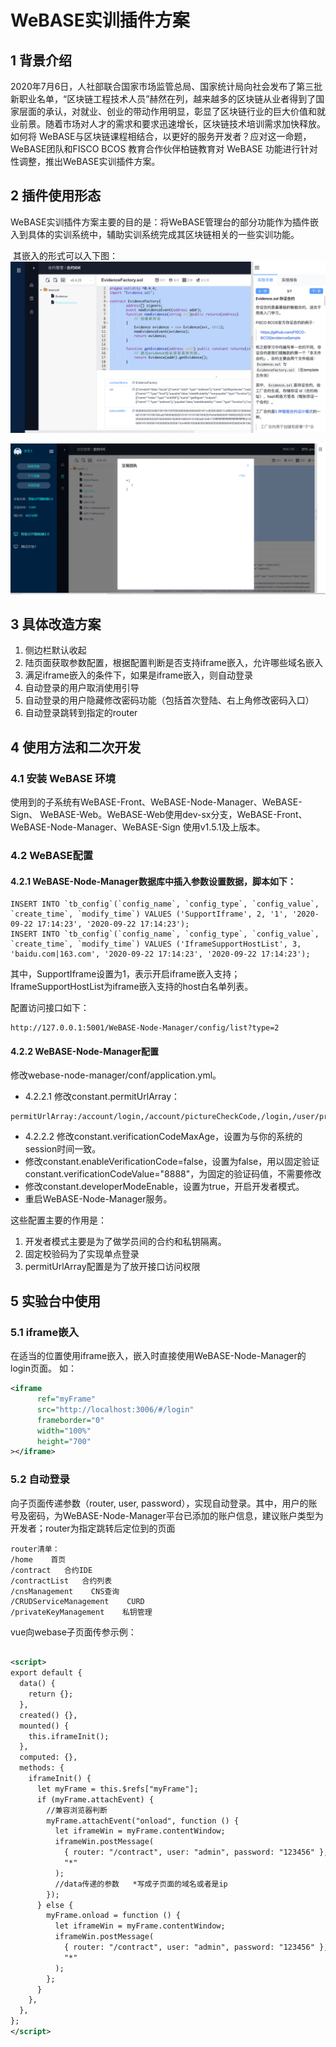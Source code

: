 # WeBASE实训插件方案

## 1 背景介绍

2020年7月6日，人社部联合国家市场监管总局、国家统计局向社会发布了第三批新职业名单，“区块链工程技术人员”赫然在列，越来越多的区块链从业者得到了国家层面的承认，对就业、创业的带动作用明显，彰显了区块链行业的巨大价值和就业前景。随着市场对人才的需求和要求迅速增长，区块链技术培训需求加快释放。如何将 WeBASE与区块链课程相结合，以更好的服务开发者？应对这一命题，WeBASE团队和FISCO BCOS 教育合作伙伴柏链教育对 WeBASE 功能进行针对性调整，推出WeBASE实训插件方案。

## 2 插件使用形态

WeBASE实训插件方案主要的目的是：将WeBASE管理台的部分功能作为插件嵌入到具体的实训系统中，辅助实训系统完成其区块链相关的一些实训功能。

​                 其嵌入的形式可以入下图：![](../../images/WeBASE-Training-Plugin-Plan/iframe2.png)

![](../../images/WeBASE-Training-Plugin-Plan/iframe1.png)

## 3 具体改造方案

1. 侧边栏默认收起
2. 陆页面获取参数配置，根据配置判断是否支持iframe嵌入，允许哪些域名嵌入
3. 满足iframe嵌入的条件下，如果是iframe嵌入，则自动登录
4. 自动登录的用户取消使用引导
5. 自动登录的用户隐藏修改密码功能（包括首次登陆、右上角修改密码入口）
6. 自动登录跳转到指定的router

## 4 使用方法和二次开发

### 4.1 安装 WeBASE 环境

使用到的子系统有WeBASE-Front、WeBASE-Node-Manager、WeBASE-Sign、 WeBASE-Web。WeBASE-Web使用dev-sx分支，WeBASE-Front、WeBASE-Node-Manager、WeBASE-Sign 使用v1.5.1及上版本。

###  4.2 WeBASE配置

#### 4.2.1 WeBASE-Node-Manager数据库中插入参数设置数据，脚本如下：

```plain
INSERT INTO `tb_config`(`config_name`, `config_type`, `config_value`, `create_time`, `modify_time`) VALUES ('SupportIframe', 2, '1', '2020-09-22 17:14:23', '2020-09-22 17:14:23');
INSERT INTO `tb_config`(`config_name`, `config_type`, `config_value`, `create_time`, `modify_time`) VALUES ('IframeSupportHostList', 3, 'baidu.com|163.com', '2020-09-22 17:14:23', '2020-09-22 17:14:23'); 
```

其中，SupportIframe设置为1，表示开启iframe嵌入支持；IframeSupportHostList为iframe嵌入支持的host白名单列表。

配置访问接口如下：

```
http://127.0.0.1:5001/WeBASE-Node-Manager/config/list?type=2
```



#### 4.2.2 WeBASE-Node-Manager配置

修改webase-node-manager/conf/application.yml。

- 4.2.2.1 修改constant.permitUrlArray：


```plain
permitUrlArray:/account/login,/account/pictureCheckCode,/login,/user/privateKey/**,/config/encrypt,/config/version,/front/refresh,/api/*,/config/list
```

- 4.2.2.2 修改constant.verificationCodeMaxAge，设置为与你的系统的session时间一致。
- 修改constant.enableVerificationCode=false，设置为false，用以固定验证constant.verificationCodeValue="8888"，为固定的验证码值，不需要修改
- 修改constant.developerModeEnable，设置为true，开启开发者模式。
- 重启WeBASE-Node-Manager服务。

这些配置主要的作用是：

1. 开发者模式主要是为了做学员间的合约和私钥隔离。
2. 固定校验码为了实现单点登录
3. permitUrlArray配置是为了放开接口访问权限

## 5 实验台中使用

### 5.1  iframe嵌入

在适当的位置使用iframe嵌入，嵌入时直接使用WeBASE-Node-Manager的login页面。
如：

```xml
<iframe
      ref="myFrame"
      src="http://localhost:3006/#/login"
      frameborder="0"
      width="100%"
      height="700"
></iframe>
```
### 5.2 自动登录

向子页面传递参数（router, user, password），实现自动登录。其中，用户的账号及密码，为WeBASE-Node-Manager平台已添加的账户信息，建议账户类型为开发者；router为指定跳转后定位到的页面

```plain
router清单：
/home    首页
/contract   合约IDE
/contractList   合约列表
/cnsManagement    CNS查询
/CRUDServiceManagement    CURD
/privateKeyManagement    私钥管理
```


vue向webase子页面传参示例：

```xml

<script>
export default {
  data() {
    return {};
  },
  created() {},
  mounted() {
    this.iframeInit();
  },
  computed: {},
  methods: {
    iframeInit() {
      let myFrame = this.$refs["myFrame"];
      if (myFrame.attachEvent) {
        //兼容浏览器判断
        myFrame.attachEvent("onload", function () {
          let iframeWin = myFrame.contentWindow;
          iframeWin.postMessage(
            { router: "/contract", user: "admin", password: "123456" },
            "*"
          );
          //data传递的参数   *写成子页面的域名或者是ip
        });
      } else {
        myFrame.onload = function () {
          let iframeWin = myFrame.contentWindow;
          iframeWin.postMessage(
            { router: "/contract", user: "admin", password: "123456" },
            "*"
          );
        };
      }
    },
  },
};
</script>
```
